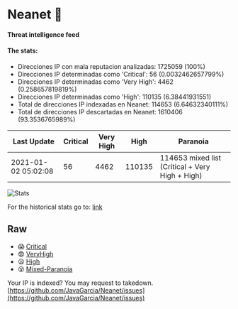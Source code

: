 # Neanet :hocho:
#### Threat intelligence feed
#### The stats:

- Direcciones IP con mala reputacion analizadas: 1725059 (100%)
- Direcciones IP determinadas como 'Critical':  56 (0.0032462657799%)
- Direcciones IP determinadas como 'Very High':  4462 (0.258657819819%)
- Direcciones IP determinadas como 'High':  110135 (6.38441931551)
- Total de direcciones IP indexadas en Neanet:  114653 (6.64632340111%)
- Total de direcciones IP descartadas en Neanet:  1610406 (93.3536765989%)

| Last Update | Critical | Very High | High | Paranoia |
| --- | --- | --- | --- | --- |
| 2021-01-02 05:02:08 | 56 | 4462 | 110135 | 114653 mixed list (Critical + Very High + High)|

![Stats](https://docs.google.com/spreadsheets/d/e/2PACX-1vSnaNMIXVabIpDJjufMlzH7poXnshF3mgd8Is1g9ytUEzVsP5my4Trn8f-xkoLLQ38xpL3HtmUexLo6/pubchart?oid=501124687&format=image)

For the historical stats go to: [link](/stats.csv)
## Raw
- :scream: [Critical](https://raw.githubusercontent.com/JavaGarcia/Neanet/master/blacklists/neanet_critical.txt)
- :fearful: [VeryHigh](https://raw.githubusercontent.com/JavaGarcia/Neanet/master/blacklists/neanet_veryHigh.txtt)
- :frowning: [High](https://raw.githubusercontent.com/JavaGarcia/Neanet/master/blacklists/neanet_high.txt)
- :dizzy_face: [Mixed-Paranoia](https://raw.githubusercontent.com/JavaGarcia/Neanet/master/blacklists/neanet_all.txt)


Your IP is indexed? You may request to takedown. [https://github.com/JavaGarcia/Neanet/issues](https://github.com/JavaGarcia/Neanet/issues)











































































































































































































































































































































































































































































































































































































































































































































































































































































































































































































































































































































































































































































































































































































































































































































































































































































































































































































































































































































































































































































































































































































































































































































































































































































































































































































































































































































































































































































































































































































































































































































































































































































































































